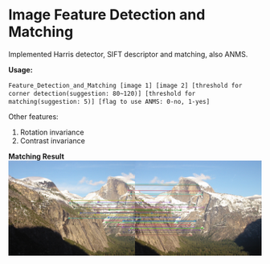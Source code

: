 # Image Feature Detection and Matching

Implemented Harris detector, SIFT descriptor and matching, also ANMS.

**Usage:** 
```
Feature_Detection_and_Matching [image 1] [image 2] [threshold for corner detection(suggestion: 80~120)] [threshold for matching(suggestion: 5)] [flag to use ANMS: 0-no, 1-yes]
```

Other features:
1. Rotation invariance 
2. Contrast invariance

**Matching Result**
![Matching Result](https://github.com/renyming/Image-Feature-Detection-and-Matching/blob/master/screenshot.png)
